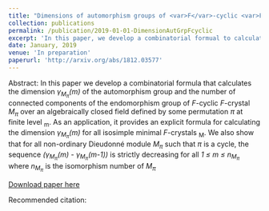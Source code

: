 ```yaml
---
title: "Dimensions of automorphism groups of <var>F</var>-cyclic <var>F</var>-crystals at finite level"
collection: publications
permalink: /publication/2019-01-01-DimensionAutGrpFcyclic
excerpt: 'In this paper, we develop a combinatorial formual to calculate the dimension of the automorphism group of <var>F</bar>-cyclic <var>F</var>-crystal over an algebraically close dfield at some finite level. This is a joint work with Zeyu Ding.'
date: January, 2019
venue: 'In preparation'
paperurl: 'http://arxiv.org/abs/1812.03577'
---
```

Abstract: In this paper we develop a combinatorial formula that calculates the dimension <var>&#947;<sub>M<sub>&#960;</sub></sub>(m)</var> of the automorphism group and the number of connected components of the endomorphism group of <var>F</var>-cyclic <var>F</var>-crystal <var>M<sub>&#960;</sub></var> over an algebraically closed field defined by some permutation <var>&#960;</var> at finite level <sub>m</sub>. As an application, it provides an explicit formula for calculating the dimension <var>&#947;<sub>M<sub>&#960;</sub></sub>(m)</var> for all isosimple minimal <var>F</var>-crystals <sub>M</sub>. We also show that for all non-ordinary Dieudonné module <var>M<sub>&#960;</sub></var> such that <var>&#960;</var> is a cycle, the sequence <var>(&#947;<sub>M<sub>&#960;</sub></sub>(m) - &#947;<sub>M<sub>&#960;</sub></sub>(m-1)) </var>  is strictly decreasing for all <var>1 &le; m &le; n<sub>M<sub>&#960;</sub></sub></var> where <var>n<sub>M<sub>&#960;</sub></sub></var> is the isomorphism number of <var>M<sub>&#960;</sub></var>

[Download paper here](http://arxiv.org/abs/1812.03577)

Recommended citation: